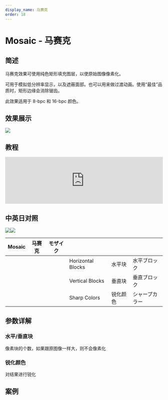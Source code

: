 ```yaml
---
display_name: 马赛克
order: 18
---
```


# Mosaic - 马赛克

## 简述

马赛克效果可使用纯色矩形填充图层，以使原始图像像素化。

可用于模拟低分辨率显示，以及遮蔽面部。也可以用来做过渡动画。使用“最佳”品质时，矩形边缘会消除锯齿。

此效果适用于 8-bpc 和 16-bpc 颜色。

## 效果展示

![](https://cdn.yuelili.com/20220102005240.png)

## 教程

<iframe src="https://player.bilibili.com/player.html?bvid=BV1e34y1X7Vj&page=86&high_quality=1" width="100%" allowfullscreen="allowfullscreen" frameborder="0"></iframe>

## 中英日对照

![](https://mir.yuelili.com/user/AE/effects/AE-Effects-Stylize-Mosaic.png)![](https://mir.yuelili.com/user/AE/effects/AE-Effects-Stylize-Mosaic_cn.png)

| Mosaic | 马赛克 | モザイク |                   |          |                |
| ------ | ------ | -------- | ----------------- | -------- | -------------- |
|        |        |          | Horizontal Blocks | 水平块   | 水平ブロック   |
|        |        |          | Vertical Blocks   | 垂直块   | 垂直ブロック   |
|        |        |          | Sharp Colors      | 锐化颜色 | シャープカラー |

## 参数详解

### 水平/垂直块

像素块的个数，如果跟原图像一样大，则不会像素化

### 锐化颜色

对结果进行锐化

## 案例
